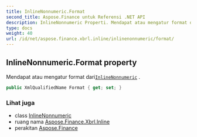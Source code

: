 ```yaml
---
title: InlineNonnumeric.Format
second_title: Aspose.Finance untuk Referensi .NET API
description: InlineNonnumeric Properti. Mendapat atau mengatur format dariInlineNonnumeric .
type: docs
weight: 40
url: /id/net/aspose.finance.xbrl.inline/inlinenonnumeric/format/
---
```

## InlineNonnumeric.Format property

Mendapat atau mengatur format dari[`InlineNonnumeric`](../) .

```csharp
public XmlQualifiedName Format { get; set; }
```

### Lihat juga

* class [InlineNonnumeric](../)
* ruang nama [Aspose.Finance.Xbrl.Inline](../../inlinenonnumeric/)
* perakitan [Aspose.Finance](../../../)


